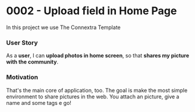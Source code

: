 # 0002 - Upload field in Home Page
In this project we use The Connextra Template

### User Story
As a **user**,
I can **upload photos in home screen**,
so that **shares my picture with the community**.

### Motivation
That's the main core of application, too. The goal is make the most simple environment
to share pictures in the web. You attach an picture, give a name and some tags e go!
